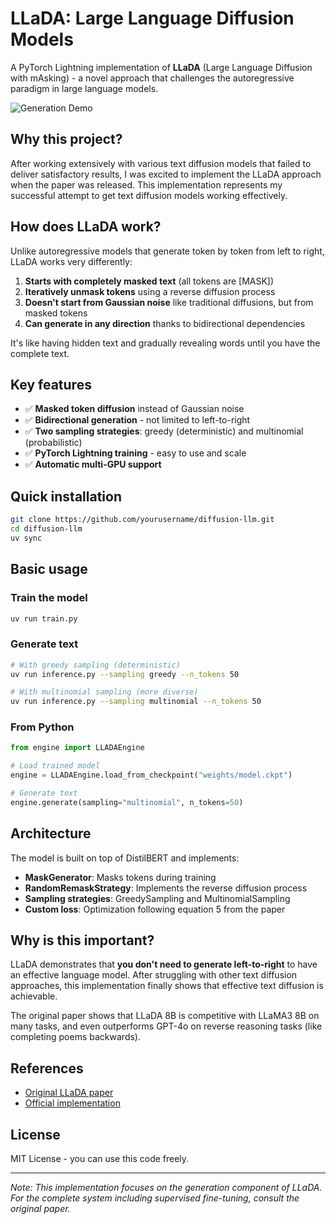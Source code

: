 # LLaDA: Large Language Diffusion Models

A PyTorch Lightning implementation of **LLaDA** (Large Language Diffusion with mAsking) - a novel approach that challenges the autoregressive paradigm in large language models.

![Generation Demo](generation.gif)

## Why this project?

After working extensively with various text diffusion models that failed to deliver satisfactory results, I was excited to implement the LLaDA approach when the paper was released. This implementation represents my successful attempt to get text diffusion models working effectively.

## How does LLaDA work?

Unlike autoregressive models that generate token by token from left to right, LLaDA works very differently:

1. **Starts with completely masked text** (all tokens are [MASK])
2. **Iteratively unmask tokens** using a reverse diffusion process
3. **Doesn't start from Gaussian noise** like traditional diffusions, but from masked tokens
4. **Can generate in any direction** thanks to bidirectional dependencies

It's like having hidden text and gradually revealing words until you have the complete text.

## Key features

- ✅ **Masked token diffusion** instead of Gaussian noise
- ✅ **Bidirectional generation** - not limited to left-to-right
- ✅ **Two sampling strategies**: greedy (deterministic) and multinomial (probabilistic)
- ✅ **PyTorch Lightning training** - easy to use and scale
- ✅ **Automatic multi-GPU support**

## Quick installation

```bash
git clone https://github.com/yourusername/diffusion-llm.git
cd diffusion-llm
uv sync
```

## Basic usage

### Train the model
```bash
uv run train.py
```

### Generate text
```bash
# With greedy sampling (deterministic)
uv run inference.py --sampling greedy --n_tokens 50

# With multinomial sampling (more diverse)
uv run inference.py --sampling multinomial --n_tokens 50
```

### From Python
```python
from engine import LLADAEngine

# Load trained model
engine = LLADAEngine.load_from_checkpoint("weights/model.ckpt")

# Generate text
engine.generate(sampling="multinomial", n_tokens=50)
```

## Architecture

The model is built on top of DistilBERT and implements:

- **MaskGenerator**: Masks tokens during training
- **RandomRemaskStrategy**: Implements the reverse diffusion process
- **Sampling strategies**: GreedySampling and MultinomialSampling
- **Custom loss**: Optimization following equation 5 from the paper

## Why is this important?

LLaDA demonstrates that **you don't need to generate left-to-right** to have an effective language model. After struggling with other text diffusion approaches, this implementation finally shows that effective text diffusion is achievable.

The original paper shows that LLaDA 8B is competitive with LLaMA3 8B on many tasks, and even outperforms GPT-4o on reverse reasoning tasks (like completing poems backwards).

## References

- [Original LLaDA paper](https://arxiv.org/html/2502.09992v2)
- [Official implementation](https://ml-gsai.github.io/LLaDA-demo/)

## License

MIT License - you can use this code freely.

---

*Note: This implementation focuses on the generation component of LLaDA. For the complete system including supervised fine-tuning, consult the original paper.*